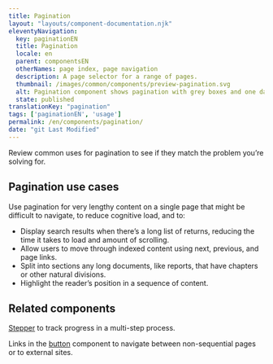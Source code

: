 ```yaml
---
title: Pagination
layout: "layouts/component-documentation.njk"
eleventyNavigation:
  key: paginationEN
  title: Pagination
  locale: en
  parent: componentsEN
  otherNames: page index, page navigation
  description: A page selector for a range of pages.
  thumbnail: /images/common/components/preview-pagination.svg
  alt: Pagination component shows pagination with grey boxes and one dark navy blue box to indicate the page selected sandwhiched by a left arrow and right arrow to allow for previous and next navigation. The boxes are separated by an ellipsis.
  state: published
translationKey: "pagination"
tags: ['paginationEN', 'usage']
permalink: /en/components/pagination/
date: "git Last Modified"
---
```


Review common uses for pagination to see if they match the problem you’re solving for.

## Pagination use cases

Use pagination for very lengthy content on a single page that might be difficult to navigate, to reduce cognitive load, and to:

- Display search results when there’s a long list of returns, reducing the time it takes to load and amount of scrolling.
- Allow users to move through indexed content using next, previous, and page links.
- Split into sections any long documents, like reports, that have chapters or other natural divisions.
- Highlight the reader’s position in a sequence of content.

<article class="bg-full-width bg-primary text-light pt-500 pb-400 my-500">
  <h2 class="mt-0 mb-400">Related components</h2>

  <a href="{{ links.stepper }}" class="link-light">Stepper</a>  to track progress in a multi-step process.

  Links in the <a href="{{ links.button }}" class="link-light">button</a> component to navigate between non-sequential pages or to external sites.
</article>
